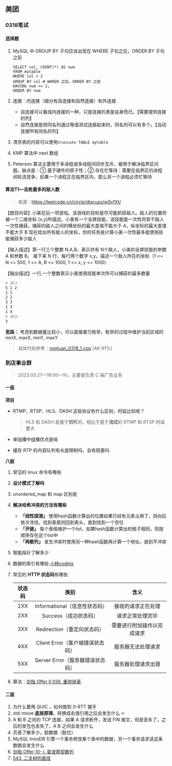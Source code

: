 ## 美团

### 0318笔试

#### 选择题

1. MySQL 中 GROUP BY 子句应该出现在 WHERE 子句之后，ORDER BY 子句之前

   ```mysql
   SELECT col, COUNT(*) AS num
   FROM mytable
   WHERE col > 2
   GROUP BY col # WHRER 之后，ORDER BY 之前
   HAVING num >= 2;
   ORDER BY num 
   ```

2. 连接：内连接（细分有自连接和自然连接）和外连接

   - 自连接可以看成内连接的一种，只是连接的表是自身而已。【需要提供连接的列】
   - 自然连接是把同名列通过等值测试连接起来的，同名列可以有多个。【自动连接所有同名的列】

3. 清空表的内容可以使用`truncate TABLE mytable`
4. KMP 算法中 next 数组
5. Peterson 算法主要用于多进程或多线程间同步互斥，被用于解决临界区问题。缺点是：① 基于硬件的原子性；② 存在忙等待：需要在临界区的进程间轮流竞争，如果一个进程正在临界区内，那么另一个进程必须忙等待



#### 算法T1—击败最多的敌人数

> 来源：https://leetcode.cn/circle/discuss/wSvfXt/

【题目内容】小美在玩一项游戏。该游戏的目标是尽可能抓获敌人。敌人的位置将被一个二维坐标 (x,y)所描述。小美有一个全屏技能，该技能能一次性将若干敌人一次性捕获。捕获的敌人之间的横坐标的最大差值不能大于 A，纵坐标的最大差值不能大于 B 现在给出所有敌人的坐标，你的任务是计算小美一次性最多能使用技能捕获多少敌人

【输入描述】第一行三个整数 N,A,B，表示共有 N个敌人，小美的全屏技能的参数 A 和参数 B。
接下来 N 行，每行两个数字 x,y，描述一个敌人所在的坐标（1 <= N <= 500, 1 <= A, B <= 1000, 1 <= x, y <= 1000）

【输出描述】一行,一个整数表示小美使用技能单次所可以捕获的最多数量

```bash
# 输入：
5 1 2
1 1
2 2
3 3
1 3
1 4
# 输出：
3
```

**思路：** 考虑到数据量比较小，可以直接暴力枚举，枚举的过程中维护当前区域的 minX, maxX, minY, maxY

> 具体代码参考：[meituan_0318_1.cpp](code/meituan_0318_1.cpp)  [AK 91%]



### 到店事业群

> 2023.03.27—19:00—1h，主要是负责 C 端广告业务

#### 一面

**项目**

- RTMP、RTSP、HLS、DASH 这些协议有什么区别，时延比较呢？

  > HLS 和 DASH 是基于**切片**的，相比于基于**流式**的 RTMP 和 RTSP 时延要大

- 单组播中组播优点是啥
- 缓存 RTP 的内容队列有长度限制吗，会有阻塞吗

**八股**

1. 常见的 linux 命令有哪些

2. **设计模式了解吗**

3. unordered_map  和 map 区别是

4. **解决哈希冲突的方法有哪些**

   - **「线性探测」** 使用hash函数计算出的位置如果已经有元素占用了，则向后依次寻找，找到表尾则回到表头，直到找到一个空位
   - **「开链」** 每个表格维护一个list，如果hash函数计算出的格子相同，则按顺序存在这个list中
   - **「再散列」** 发生冲突时使用另一种hash函数再计算一个地址，直到不冲突

5. 智能指针了解多少

6. 数据的索引有哪些 [小林coding](https://xiaolincoding.com/mysql/index/index_interview.html)

7. 常见的 **HTTP 状态码**有哪些

   | 状态码 |               类别               |            含义            |
   | :----: | :------------------------------: | :------------------------: |
   |  1XX   |  Informational（信息性状态码）   |     接收的请求正在处理     |
   |  2XX   |      Success（成功状态码）       |      请求正常处理完毕      |
   |  3XX   |   Redirection（重定向状态码）    | 需要进行附加操作以完成请求 |
   |  4XX   | Client Error（客户端错误状态码） |     服务器无法处理请求     |
   |  5XX   | Server Error（服务器错误状态码） |     服务器处理请求出错     |

8. 算法：[剑指 Offer II 026. 重排链表](https://leetcode.cn/problems/LGjMqU/)



#### 二面

1. 为什么要用 QUIC ，如何做到 0-RTT 握手
2. std::move **底层原理**，转换成右值引用之后会发生什么 :fire:
3. A 和 B 之间的 TCP 连接，如果 A 请求断开，发送 FIN 报文，但是丢失了，之后的发包也丢失了，A B 之间会发生什么
4. 页表了解多少，脏数据（脏位）
5. MySQL InnoDB 引擎一个事务修改某个表中的数据，另一个事务请求读这条数据会发生什么
6. [剑指 Offer 10- I. 斐波那契数列](https://leetcode.cn/problems/fei-bo-na-qi-shu-lie-lcof/)
7. [543. 二叉树的直径](https://leetcode.cn/problems/diameter-of-binary-tree/)

